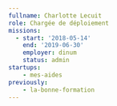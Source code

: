 ```yaml
---
fullname: Charlotte Lecuit
role: Chargée de déploiement
missions:
  - start: '2018-05-14'
    end: '2019-06-30'
    employer: dinum
    status: admin
startups:
    - mes-aides
previously:
    - la-bonne-formation
---
```

